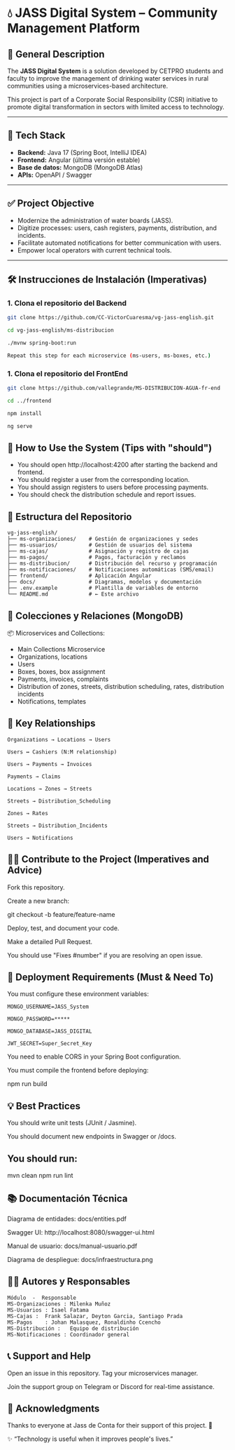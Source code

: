 # 💧 JASS Digital System – Community Management Platform

## 📌 General Description

The **JASS Digital System** is a solution developed by CETPRO students and faculty to improve the management of drinking water services in rural communities using a microservices-based architecture.

This project is part of a Corporate Social Responsibility (CSR) initiative to promote digital transformation in sectors with limited access to technology.

---

## 🔧 Tech Stack

- **Backend:** Java 17 (Spring Boot, IntelliJ IDEA)
- **Frontend:** Angular (última versión estable)
- **Base de datos:** MongoDB (MongoDB Atlas)
- **APIs:** OpenAPI / Swagger

---

## ✅ Project Objective

- Modernize the administration of water boards (JASS).
- Digitize processes: users, cash registers, payments, distribution, and incidents.
- Facilitate automated notifications for better communication with users.
- Empower local operators with current technical tools.
---

## 🛠️ Instrucciones de Instalación (Imperativas)

### 1. Clona el repositorio del Backend

```bash
git clone https://github.com/CC-VictorCuaresma/vg-jass-english.git

cd vg-jass-english/ms-distribucion

./mvnw spring-boot:run

Repeat this step for each microservice (ms-users, ms-boxes, etc.)
```
### 1. Clona el repositorio del FrontEnd
```bash
git clone https://github.com/vallegrande/MS-DISTRIBUCION-AGUA-fr-end

cd ../frontend

npm install

ng serve
```

## 🧩 How to Use the System (Tips with "should")

- You should open http://localhost:4200 after starting the backend and frontend.
- You should register a user from the corresponding location.
- You should assign registers to users before processing payments.
- You should check the distribution schedule and report issues.


## 📁 Estructura del Repositorio

```text
vg-jass-english/
├── ms-organizaciones/    # Gestión de organizaciones y sedes
├── ms-usuarios/          # Gestión de usuarios del sistema
├── ms-cajas/             # Asignación y registro de cajas
├── ms-pagos/             # Pagos, facturación y reclamos
├── ms-distribucion/      # Distribución del recurso y programación
├── ms-notificaciones/    # Notificaciones automáticas (SMS/email)
├── frontend/             # Aplicación Angular
├── docs/                 # Diagramas, modelos y documentación
├── .env.example          # Plantilla de variables de entorno
└── README.md             # ← Este archivo
```

## 🔄 Colecciones y Relaciones (MongoDB)

📦 Microservices and Collections:
- Main Collections Microservice
- Organizations, locations
- Users
- Boxes, boxes, box assignment
- Payments, invoices, complaints
- Distribution of zones, streets, distribution scheduling, rates, distribution incidents
- Notifications, templates


## 🔗 Key Relationships
```text
Organizations → Locations → Users

Users ↔ Cashiers (N:M relationship)

Users → Payments → Invoices

Payments → Claims

Locations → Zones → Streets

Streets → Distribution_Scheduling

Zones → Rates

Streets → Distribution_Incidents

Users → Notifications
```

## 🧑‍💻 Contribute to the Project (Imperatives and Advice)
Fork this repository.

Create a new branch:

git checkout -b feature/feature-name

Deploy, test, and document your code.

Make a detailed Pull Request.

You should use "Fixes #number" if you are resolving an open issue.

## 🚀 Deployment Requirements (Must & Need To)
You must configure these environment variables:
```text
MONGO_USERNAME=JASS_System

MONGO_PASSWORD=*****

MONGO_DATABASE=JASS_DIGITAL

JWT_SECRET=Super_Secret_Key
```
You need to enable CORS in your Spring Boot configuration.

You must compile the frontend before deploying:

npm run build


## 💡 Best Practices
You should write unit tests (JUnit / Jasmine).

You should document new endpoints in Swagger or /docs.

You should run:
-------------------------------------------------
mvn clean
npm run lint

## 📚 Documentación Técnica
Diagrama de entidades: docs/entities.pdf

Swagger UI: http://localhost:8080/swagger-ui.html

Manual de usuario: docs/manual-usuario.pdf

Diagrama de despliegue: docs/infraestructura.png

## 👨‍🏫 Autores y Responsables
```text
Módulo	-  Responsable
MS-Organizaciones :	Milenka Muñoz
MS-Usuarios	: Isael Fatama
MS-Cajas :	Frank Salazar, Deyton Garcia, Santiago Prada
MS-Pagos	: Johan Malasquez, Ronaldinho Ccencho
MS-Distribución :	Equipo de distribución
MS-Notificaciones :	Coordinador general
```

## 📞 Support and Help
Open an issue in this repository.
Tag your microservices manager.

Join the support group on Telegram or Discord for real-time assistance.

## 🙌 Acknowledgments
Thanks to everyone at Jass de Conta for their support of this project. 💙

✨ “Technology is useful when it improves people's lives.”
